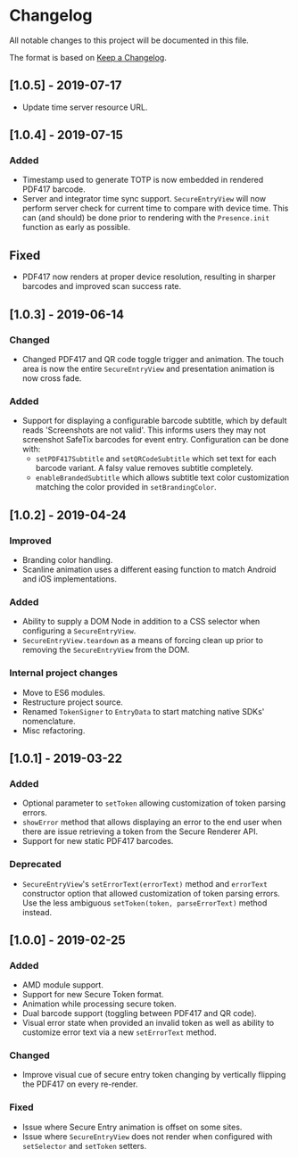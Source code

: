 # Changelog
All notable changes to this project will be documented in this file.

The format is based on [Keep a Changelog](https://keepachangelog.com/en/1.0.0/).

## [1.0.5] - 2019-07-17
- Update time server resource URL.

## [1.0.4] - 2019-07-15
### Added
- Timestamp used to generate TOTP is now embedded in rendered PDF417 barcode.
- Server and integrator time sync support. `SecureEntryView` will now perform server check for
  current time to compare with device time. This can (and should) be done prior to rendering with
  the `Presence.init` function as early as possible.

## Fixed
- PDF417 now renders at proper device resolution, resulting in sharper barcodes and improved scan
  success rate.

## [1.0.3] - 2019-06-14
### Changed
- Changed PDF417 and QR code toggle trigger and animation. The touch area is now the entire
`SecureEntryView` and presentation animation is now cross fade.

### Added
- Support for displaying a configurable barcode subtitle, which by default reads 'Screenshots
are not valid'. This informs users they may not screenshot SafeTix barcodes for event entry.
Configuration can be done with:
    - `setPDF417Subtitle` and `setQRCodeSubtitle` which set text for each barcode variant. A falsy
      value removes subtitle completely.
    - `enableBrandedSubtitle` which allows subtitle text color customization matching the
      color provided in `setBrandingColor`.

## [1.0.2] - 2019-04-24
### Improved
- Branding color handling.
- Scanline animation uses a different easing function to match Android and iOS implementations.

### Added
- Ability to supply a DOM Node in addition to a CSS selector when configuring a `SecureEntryView`.
- `SecureEntryView.teardown` as a means of forcing clean up prior to removing the `SecureEntryView`
  from the DOM.

### Internal project changes
- Move to ES6 modules.
- Restructure project source.
- Renamed `TokenSigner` to `EntryData` to start matching native SDKs' nomenclature.
- Misc refactoring.

## [1.0.1] - 2019-03-22
### Added
- Optional parameter to `setToken` allowing customization of token parsing errors.
- `showError` method that allows displaying an error to the end user when there are issue retrieving
  a token from the Secure Renderer API.
- Support for new static PDF417 barcodes.

### Deprecated
- `SecureEntryView`'s `setErrorText(errorText)` method and `errorText` constructor option that allowed
  customization of token parsing errors. Use the less ambiguous `setToken(token, parseErrorText)` method
  instead.

## [1.0.0] - 2019-02-25
### Added
- AMD module support.
- Support for new Secure Token format.
- Animation while processing secure token.
- Dual barcode support (toggling between PDF417 and QR code).
- Visual error state when provided an invalid token as well as ability to customize error text via a new `setErrorText` method.

### Changed
- Improve visual cue of secure entry token changing by vertically flipping the PDF417 on every re-render.

### Fixed
- Issue where Secure Entry animation is offset on some sites.
- Issue where `SecureEntryView` does not render when configured with `setSelector` and `setToken` setters.
